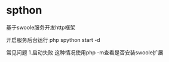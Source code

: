 # spthon
基于swoole服务开发http框架

开启服务后台运行  php spython start -d

常见问题
1.启动失败 这种情况使用php -m查看是否安装swoole扩展
